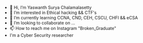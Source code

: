 - 👋 Hi, I’m Yaswanth Surya Chalamalasetty
- 👀 I’m interested in Ethical hacking && CTF's
- 🌱 I’m currently learning CCNA, CND, CEH, CSCU, CHFI && eCSA
- 💞️ I’m looking to collaborate on ...
- 📫 How to reach me on Instagram "Broken_Graduate"
-    I'm a Cyber Security researcher

<!---
MrDark-X/MrDark-X is a ✨ special ✨ repository because its `README.md` (this file) appears on your GitHub profile.
You can click the Preview link to take a look at your changes.
--->
